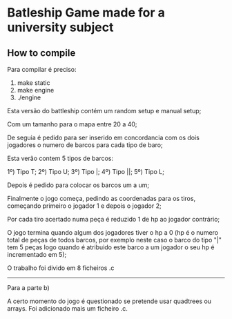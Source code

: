# Batleship Game made for a university subject

## How to compile

Para compilar é preciso:

1. make static 
2. make engine
3. ./engine

Esta versão do battleship contém um random setup e manual setup;

Com um tamanho para o mapa entre 20 a 40;

De seguia é pedido para ser inserido em concordancia com os dois jogadores o numero de barcos para cada tipo de baro;

Esta verão contem 5 tipos de barcos:

1º) Tipo T;
2º) Tipo U;
3º) Tipo |; 
4º) Tipo ||;
5º) Tipo L;


Depois é pedido para colocar os barcos um a um;

Finalmente o jogo começa, pedindo as coordenadas para os tiros, começando primeiro o jogador 1 e depois o jogador 2;

Por cada tiro acertado numa peça é reduzido 1 de hp ao jogador contrário;

O jogo termina quando algum dos jogadores tiver o hp a 0 (hp é o numero total de peças de todos barcos, por exemplo neste caso o barco do tipo "|" tem 5 peças logo quando é atribuido este barco a um jogador o seu hp é incrementado em 5);

O trabalho foi divido em 8 ficheiros .c

-----------------------------------------------------------------------------------------------------------------------------------------------------------------------------------------------

Para a parte b)

A certo momento do jogo é questionado se pretende usar quadtrees ou arrays.
Foi adicionado mais um ficheiro .c.
